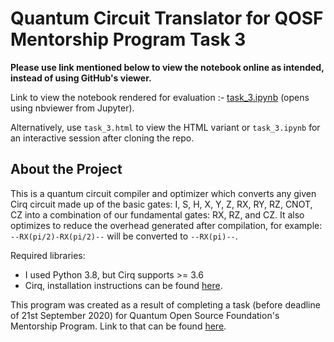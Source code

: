 # Quantum Circuit Translator for QOSF Mentorship Program Task 3

**Please use link mentioned below to view the notebook online as intended, instead of using GitHub's viewer.**

Link to view the notebook rendered for evaluation :- [task_3.ipynb](https://nbviewer.jupyter.org/github/kessler-frost/qc-translate-qosf/blob/master/task_3.ipynb) (opens using nbviewer from Jupyter).

Alternatively, use `task_3.html` to view the HTML variant or `task_3.ipynb` for an interactive session after cloning the repo.

## About the Project
This is a quantum circuit compiler and optimizer which converts any given Cirq circuit made up of the basic gates: I, S, H, X, Y, Z, RX, RY, RZ, CNOT, CZ into a combination of our fundamental gates: RX, RZ, and CZ. It also optimizes to reduce the overhead generated after compilation, for example: `--RX(pi/2)-RX(pi/2)--` will be converted to `--RX(pi)--`.

Required libraries:
* I used Python 3.8, but Cirq supports >= 3.6
* Cirq, installation instructions can be found [here](https://cirq.readthedocs.io/en/stable/install.html).

This program was created as a result of completing a task (before deadline of 21st September 2020) for Quantum Open Source Foundation's Mentorship Program. Link to that can be found [here](https://qosf.org/qc_mentorship/).
